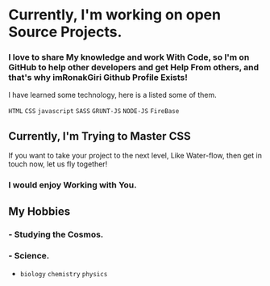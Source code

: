 <!-- ### Hi i'm RonakGiri A Goswami 👋 -->

<!-- - 🔭 I’m currently working on... -->

# Currently, I'm working on open Source Projects.

### I love to share My knowledge and work With Code, so I'm on GitHub to help other developers and get Help From others, and that's why imRonakGiri Github Profile Exists!

<!-- - 💬 Ask me about ... -->
<!-- - 🌱 I’m currently learning ... -->

 I have learned some technology, here is a listed some of them.

`HTML` `CSS` `javascript` `SASS` `GRUNT-JS` `NODE-JS` `FireBase`

## Currently, I'm Trying to Master CSS

<!-- - ⚡ Fun fact: ... -->

If you want to take your project to the next level, Like Water-flow, then get in touch now, let us fly together!

### I would enjoy Working with You.

<!-- - 📫 How to reach me: ... -->

## My Hobbies

### - Studying the Cosmos.

### - Science.
  - `biology` `chemistry` `physics`


<!-- - 🤔 I’m looking for help with ... -->

<!-- - 😄 Pronouns: ... -->

<!-- - 👯 I’m looking to collaborate on ... -->
